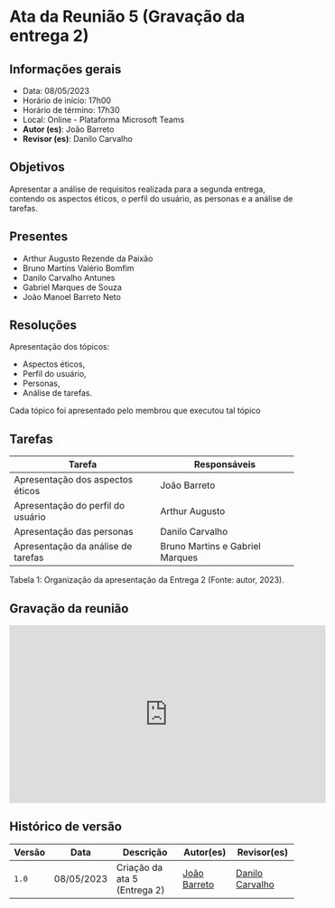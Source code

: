# Ata da Reunião 5 (Gravação da entrega 2)

## Informações gerais
- Data: 08/05/2023
- Horário de início: 17h00
- Horário de término: 17h30
- Local: Online - Plataforma Microsoft Teams
- **Autor (es)**: João Barreto
- **Revisor (es)**: Danilo Carvalho

## Objetivos
Apresentar a análise de requisitos realizada para a segunda entrega, contendo os aspectos éticos, o perfil do usuário, as personas e a análise de tarefas.

## Presentes
- Arthur Augusto Rezende da Paixão
- Bruno Martins Valério Bomfim
- Danilo Carvalho Antunes
- Gabriel Marques de Souza
- João Manoel Barreto Neto

## Resoluções
Apresentação dos tópicos:

- Aspectos éticos,
- Perfil do usuário,
- Personas,
- Análise de tarefas.

Cada tópico foi apresentado pelo membrou que executou tal tópico

## Tarefas
| Tarefa | Responsáveis |
| ---- | ---- |
| Apresentação dos aspectos éticos | João Barreto 
| Apresentação do perfil do usuário | Arthur Augusto
| Apresentação das personas | Danilo Carvalho
| Apresentação da análise de tarefas | Bruno Martins e Gabriel Marques

Tabela 1: Organização da apresentação da Entrega 2 (Fonte: autor, 2023).

## Gravação da reunião
<iframe width="560" height="315" src="https://www.youtube.com/embed/VehmfrPEr7A" title="YouTube video player" frameborder="0" allow="accelerometer; autoplay; clipboard-write; encrypted-media; gyroscope; picture-in-picture; web-share" allowfullscreen></iframe>

## Histórico de versão
| Versão | Data | Descrição | Autor(es) | Revisor(es) |
| --- | --- | --- | --- | --- |
|  `1.0`   | 08/05/2023 | Criação da ata 5 (Entrega 2) | [João Barreto](https://github.com/JoaoBarreto03) | [Danilo Carvalho](https://github.com/Danilo-Carvalho-Antunes) |